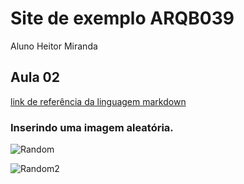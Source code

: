 # Site de exemplo ARQB039

Aluno Heitor Miranda

## Aula 02

[link de referência da linguagem markdown](https://www.markdown.net.br/)

### Inserindo uma imagem aleatória.


![Random](https://images.unsplash.com/photo-1494253109108-2e30c049369b?ixlib=rb-1.2.1&ixid=eyJhcHBfaWQiOjEyMDd9&w=1000&q=80)

![Random2](https://encrypted-tbn0.gstatic.com/images?q=tbn%3AANd9GcQAMWg0A_HpHrLXxsepBhc-1UBBrHsNQs5__EeKY9tPtrpfGKscniyFbbtpGyWYzNv9a1sjuTR1-jbG9gBlR1zDiuNdYUHdvGbhCA&usqp=CAU&ec=45702845=250x)
